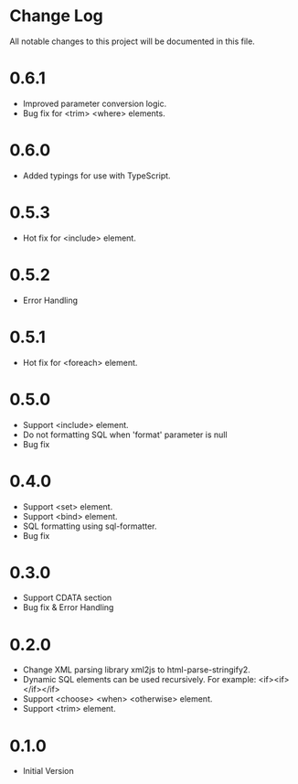 # Change Log

All notable changes to this project will be documented in this file. 

# 0.6.1

* Improved parameter conversion logic.
* Bug fix for &lt;trim&gt; &lt;where&gt; elements.

# 0.6.0

* Added typings for use with TypeScript.

# 0.5.3

* Hot fix for &lt;include&gt; element.

# 0.5.2

* Error Handling

# 0.5.1

* Hot fix for &lt;foreach&gt; element.

# 0.5.0

* Support &lt;include&gt; element.
* Do not formatting SQL when 'format' parameter is null
* Bug fix

# 0.4.0

* Support &lt;set&gt; element.
* Support &lt;bind&gt; element.
* SQL formatting using sql-formatter. 
* Bug fix
 
# 0.3.0

* Support CDATA section
* Bug fix & Error Handling

# 0.2.0

* Change XML parsing library xml2js to html-parse-stringify2.
* Dynamic SQL elements can be used recursively. For example: &lt;if&gt;&lt;if&gt;&lt;/if&gt;&lt;/if&gt; 
* Support &lt;choose&gt; &lt;when&gt; &lt;otherwise&gt; element.
* Support &lt;trim&gt; element.

# 0.1.0

* Initial Version
